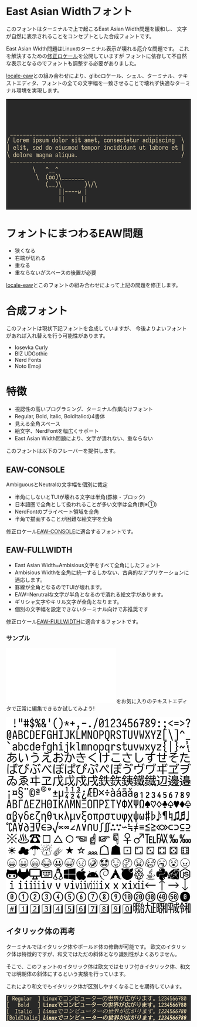 # East Asian Widthフォント

このフォントはターミナルで上で起こるEast Asian Width問題を緩和し、
文字が自然に表示されることをコンセプトとした合成フォントです。

East Asian Width問題はLinuxのターミナル表示が壊れる厄介な問題です。
これを解決するための[修正ロケール](https://github.com/hamano/locale-eaw)を公開していますが
フォントに依存して不自然な表示となるのでフォントも調整する必要がありました。

[locale-eaw](https://github.com/hamano/locale-eaw)との組み合わせにより、glibcロケール、シェル、ターミナル、テキストエディタ、フォントの全ての文字幅を一致させることで壊れず快適なターミナル環境を実現します。

![cowsay](sample/cowsay/cowsay.gif)

# フォントにまつわるEAW問題
- 狭くなる
- 右端が切れる
- 重なる
- 重ならないがスペースの後置が必要

[locale-eaw](https://github.com/hamano/locale-eaw)とこのフォントの組み合わせによって上記の問題を修正します。

# 合成フォント

このフォントは現状下記フォントを合成していますが、
今後よりよいフォントがあれば入れ替えを行う可能性があります。

- Iosevka Curly
- BIZ UDGothic
- Nerd Fonts
- Noto Emoji

# 特徴

- 視認性の高いプログラミング、ターミナル作業向けフォント
- Regular, Bold, Italic, BoldItalicの4書体
- 見える全角スペース
- 絵文字、NerdFontを幅広くサポート
- East Asian Width問題により、文字が潰れない、重ならない

このフォントは以下のフレーバーを提供します。

## EAW-CONSOLE
AmbiguousとNeutralの文字幅を個別に裁定

- 半角にしないとTUIが壊れる文字は半角(罫線・ブロック)
- 日本語圏で全角として扱われることが多い文字は全角(例※①)
- NerdFontのプライベート領域を全角
- 半角で描画することが困難な絵文字を全角

修正ロケール[EAW-CONSOLE](https://github.com/hamano/locale-eaw)に適合するフォントです。

## EAW-FULLWIDTH
- East Asian Width=Ambisious文字をすべて全角にしたフォント
- Ambisious Widthを全角に統一するしかない、古典的なアプリケーションに適応します。
- 罫線が全角となるのでTUIが壊れます。
- EAW=Nerutralな文字が半角となるので潰れる絵文字があります。
- ギリシャ文字やキリル文字が全角となります。
- 個別の文字幅を設定できないターミナル向けで非推奨です

修正ロケール[EAW-FULLWIDTH](https://github.com/hamano/locale-eaw)に適合するフォントです。

### サンプル

![sample.txt](./sample/sample.txt)をお気に入りのテキストエディタで正常に編集できるか試してみよう!

![EAW-CONSOLEのサンプル画像](./sample/sample.png)

## イタリック体の再考

ターミナルではイタリック体やボールド体の修飾が可能です。
欧文のイタリック体は特徴的ですが、和文ではただの斜体となり識別性がよくありません。

そこで、このフォントのイタリック体は欧文ではセリフ付きイタリック体、和文では明朝体の斜体にするという実験を行っています。

これにより和文でもイタリック体が区別しやすくなることを期待しています。

![文字修飾](sample/style.png)

